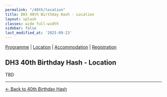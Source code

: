 ```yaml
---
permalink: "/40th/location"
title: DH3 40th Birthday Hash - Location
layout: splash
classes: wide full-width
sidebar: false
last_modified_at: '2025-09-23'
---
```


[Programme](/40th/programme) | [Location](#location) | [Accommodation](/40th/accommodation) | [Registration](/40th/registration)

## DH3 40th Birthday Hash - Location

TBD

---

[← Back to 40th Birthday Hash](/40th)

